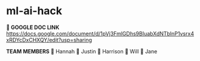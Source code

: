 # ml-ai-hack

**🔗 GOOGLE DOC LINK** https://docs.google.com/document/d/1pVj3FmlGDhs9BIuabXdNTblnP1vsrx4xRDYcDxCHXQY/edit?usp=sharing

**TEAM MEMBERS**
🐸 Hannah
🦄 Justin
🐠 Harrison
🐯 Will
🐙 Jane
